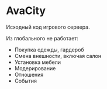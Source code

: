 # AvaCity
Исходный код игрового сервера.

Из глобального не работает:
- Покупка одежды, гардероб
- Смена внешности, включая салон
- Установка мебели
- Модерирование
- Отношения
- События
